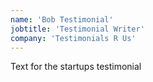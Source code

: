 ```yaml
---
name: 'Bob Testimonial'
jobtitle: 'Testimonial Writer'
company: 'Testimonials R Us'
---
```


Text for the startups testimonial